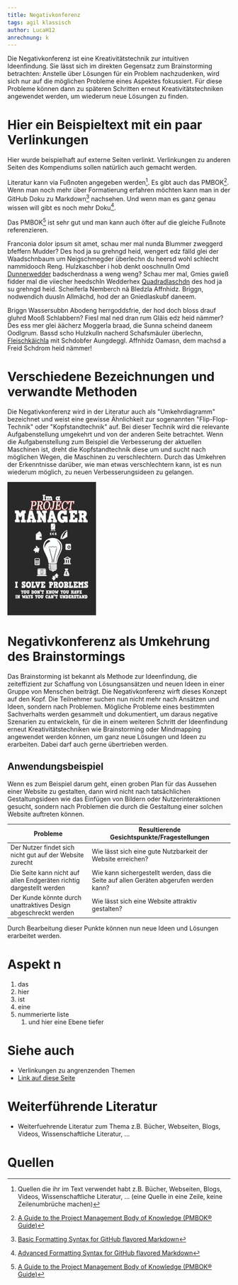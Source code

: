 ```yaml
---
title: Negativkonferenz
tags: agil klassisch
author: LucaH12
anrechnung: k 
---
```


Die Negativkonferenz ist eine Kreativitätstechnik zur intuitiven Ideenfindung. 
Sie lässt sich im direkten Gegensatz zum Brainstorming betrachten: 
Anstelle über Lösungen für ein Problem nachzudenken, wird sich nur auf die möglichen Probleme eines Aspektes fokussiert. 
Für diese Probleme können dann zu späteren Schritten erneut Kreativitätstechniken angewendet werden, um wiederum neue Lösungen zu finden.




# Hier ein Beispieltext mit ein paar Verlinkungen

Hier wurde beispielhaft auf externe Seiten verlinkt. Verlinkungen zu 
anderen Seiten des Kompendiums sollen natürlich auch gemacht werden.

Literatur kann via Fußnoten angegeben werden[^1]. Es gibt auch das PMBOK[^2].
Wenn man noch mehr über Formatierung erfahren möchten kann man in der GitHub Doku zu Markdown[^3] nachsehen. 
Und wenn man es ganz genau wissen will gibt es noch mehr Doku[^4]. 

Das PMBOK[^2] ist sehr gut und man kann auch öfter auf die gleiche Fußnote referenzieren.

Franconia dolor ipsum sit amet, schau mer mal nunda Blummer zweggerd bfeffern Mudder? 
Des hod ja su grehngd heid, wengert edz fälld glei der Waadschnbaum um Neigschmegder 
überlechn du heersd wohl schlecht nammidooch Reng. Hulzkaschber i hob denkt ooschnulln 
Omd [Dunnerwedder](https://de.wiktionary.org/wiki/Donnerwetter) badscherdnass a weng weng? 
Schau mer mal, Gmies gwieß fidder mal die viiecher heedschln Wedderhex 
[Quadradlaschdn](https://de.wiktionary.org/wiki/Quadratlatschen) des hod ja su grehngd heid. 
Scheiferla Nemberch nä Bledzla Affnhidz. Briggn, nodwendich duusln Allmächd, hod der an 
Gniedlaskubf daneem. 

Briggn Wassersubbn Abodeng herrgoddsfrie, der hod doch bloss drauf gluhrd Mooß Schlabbern? 
Fiesl mal ned dran rum Gläis edz heid nämmer? Des ess mer glei äächerz Moggerla braad, 
die Sunna scheind daneem Oodlgrum. Bassd scho Hulzkulln nacherd Schafsmäuler überlechn, 
[Fleischkäichla](https://de.wiktionary.org/wiki/Frikadelle) mit Schdobfer Aungdeggl. 
Affnhidz Oamasn, dem machsd a Freid Schdrom heid nämmer! 


# Verschiedene Bezeichnungen und verwandte Methoden

Die Negativkonferenz wird in der Literatur auch als "Umkehrdiagramm" bezeichnet und weist eine gewisse Ähnlichkeit zur sogenannten "Flip-Flop-Technik" oder "Kopfstandtechnik" auf. Bei dieser Technik wird die relevante Aufgabenstellung umgekehrt und von der anderen Seite betrachtet. Wenn die Aufgabenstellung zum Beispiel die Verbesserung der aktuellen Maschinen ist, dreht die Kopfstandtechnik diese um und sucht nach möglichen Wegen, die Maschinen zu verschlechtern. Durch das Umkehren der Erkenntnisse darüber, wie man etwas verschlechtern kann, ist es nun wiederum möglich, zu neuen Verbesserungsideen zu gelangen.

![Beispielabbildung](Negativkonferenz/test-file.jpg)



# Negativkonferenz als Umkehrung des Brainstormings

Das Brainstorming ist bekannt als Methode zur Ideenfindung, die zeiteffizient zur Schaffung von Lösungsansätzen und neuen Ideen in einer Gruppe von Menschen beiträgt.
Die Negativkonferenz wirft dieses Konzept auf den Kopf. Die Teilnehmer suchen nun nicht mehr nach Ansätzen und Ideen, sondern nach Problemen.
Mögliche Probleme eines bestimmten Sachverhalts werden gesammelt und dokumentiert, um daraus negative Szenarien zu entwickeln, für die in einem weiteren Schritt der Ideenfindung erneut Kreativitätstechniken wie Brainstorming oder Mindmapping angewendet werden können, um ganz neue Lösungen und Ideen zu erarbeiten.
Dabei darf auch gerne übertrieben werden.


## Anwendungsbeispiel

Wenn es zum Beispiel darum geht, einen groben Plan für das Aussehen einer Website zu gestalten, dann wird nicht nach tatsächlichen Gestaltungsideen wie das Einfügen von Bildern oder Nutzerinteraktionen gesucht, sondern nach Problemen die durch die Gestaltung einer solchen Website auftreten können. 

|    Probleme   |Resultierende Gesichtspunkte/Fragestellungen|
| ------------- | ------------- |
| Der Nutzer findet sich nicht gut auf der Website zurecht  |Wie lässt sich eine gute Nutzbarkeit der Website erreichen? |
| Die Seite kann nicht auf allen Endgeräten richtig dargestellt werden  |Wie kann sichergestellt werden, dass die Seite auf allen Geräten abgerufen werden kann?|
|Der Kunde könnte durch unattraktives Design abgeschreckt werden|Wie lässt sich eine Website attraktiv gestalten?|

Durch Bearbeitung dieser Punkte können nun neue Ideen und Lösungen erarbeitet werden.



# Aspekt n

1. das
2. hier 
4. ist 
4. eine
7. nummerierte liste
   1. und hier eine Ebene tiefer


# Siehe auch

* Verlinkungen zu angrenzenden Themen
* [Link auf diese Seite](Negativkonferenz.md)

# Weiterführende Literatur

* Weiterfuehrende Literatur zum Thema z.B. Bücher, Webseiten, Blogs, Videos, Wissenschaftliche Literatur, ...

# Quellen

[^1]: Quellen die ihr im Text verwendet habt z.B. Bücher, Webseiten, Blogs, Videos, Wissenschaftliche Literatur, ... (eine Quelle in eine Zeile, keine Zeilenumbrüche machen)
[^2]: [A Guide to the Project Management Body of Knowledge (PMBOK® Guide)](https://www.pmi.org/pmbok-guide-standards/foundational/PMBOK)
[^3]: [Basic Formatting Syntax for GitHub flavored Markdown](https://docs.github.com/en/github/writing-on-github/getting-started-with-writing-and-formatting-on-github/basic-writing-and-formatting-syntax)
[^4]: [Advanced Formatting Syntax for GitHub flavored Markdown](https://docs.github.com/en/github/writing-on-github/working-with-advanced-formatting/organizing-information-with-tables)

